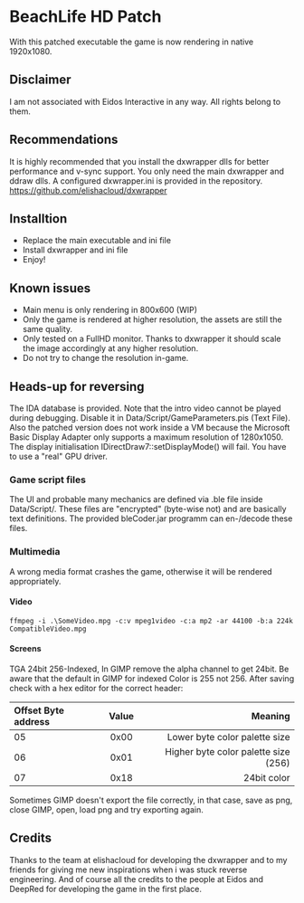 # BeachLife HD Patch
With this patched executable the game is now rendering in native 1920x1080.

## Disclaimer
I am not associated with Eidos Interactive in any way. All rights belong to them.

## Recommendations
It is highly recommended that you install the dxwrapper dlls for better performance and v-sync support. You only need the main dxwrapper and ddraw dlls. A configured dxwrapper.ini is provided in the repository.
https://github.com/elishacloud/dxwrapper

## Installtion
- Replace the main executable and ini file
- Install dxwrapper and ini file
- Enjoy!

## Known issues
- Main menu is only rendering in 800x600 (WIP)
- Only the game is rendered at higher resolution, the assets are still the same quality.
- Only tested on a FullHD monitor. Thanks to dxwrapper it should scale the image accordingly at any higher resolution.
- Do not try to change the resolution in-game.

## Heads-up for reversing
The IDA database is provided. Note that the intro video cannot be played during debugging. Disable it in Data/Script/GameParameters.pis (Text File). Also the patched version does not work inside a VM because the Microsoft Basic Display Adapter only supports a maximum resolution of 1280x1050. The display initialisation IDirectDraw7::setDisplayMode() will fail. You have to use a "real" GPU driver. 
### Game script files
The UI and probable many mechanics are defined via .ble file inside Data/Script/. These files are "encrypted" (byte-wise not) and are basically text definitions. The provided bleCoder.jar programm can en-/decode these files.
### Multimedia
A wrong media format crashes the game, otherwise it will be rendered appropriately.
#### Video 
```ffmpeg -i .\SomeVideo.mpg -c:v mpeg1video -c:a mp2 -ar 44100 -b:a 224k CompatibleVideo.mpg```
#### Screens
TGA 24bit 256-Indexed, In GIMP remove the alpha channel to get 24bit. Be aware that the default in GIMP for indexed Color is 255 not 256. After saving check with a hex editor for the correct header:

| Offset Byte address | Value | Meaning |
| :---------------- | :------: | ----: |
| 05       |   0x00  | Lower byte color palette size |
| 06         |   0x01  | Higher byte color palette size (256) |
| 07   |  0x18  | 24bit color |

Sometimes GIMP doesn't export the file correctly, in that case, save as png, close GIMP, open, load png and try exporting again.

## Credits
Thanks to the team at elishacloud for developing the dxwrapper and to my friends for giving me new inspirations when i was stuck reverse engineering. And of course all the credits to the people at Eidos and DeepRed for developing the game in the first place.

  
